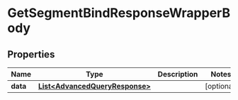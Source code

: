 

# GetSegmentBindResponseWrapperBody


## Properties

Name | Type | Description | Notes
------------ | ------------- | ------------- | -------------
**data** | [**List&lt;AdvancedQueryResponse&gt;**](AdvancedQueryResponse.md) |  |  [optional]



